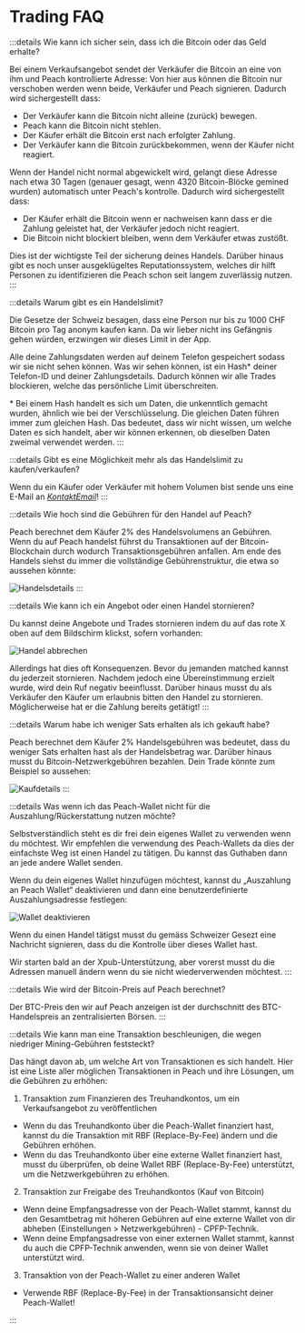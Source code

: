 # Trading FAQ

:::details Wie kann ich sicher sein, dass ich die Bitcoin oder das Geld erhalte?

Bei einem Verkaufsangebot sendet der Verkäufer die Bitcoin an eine von ihm und Peach kontrollierte Adresse: Von hier aus können die Bitcoin nur verschoben werden wenn beide, Verkäufer und Peach signieren. Dadurch wird sichergestellt dass:

- Der Verkäufer kann die Bitcoin nicht alleine (zurück) bewegen.
- Peach kann die Bitcoin nicht stehlen.
- Der Käufer erhält die Bitcoin erst nach erfolgter Zahlung.
- Der Verkäufer kann die Bitcoin zurückbekommen, wenn der Käufer nicht reagiert.

Wenn der Handel nicht normal abgewickelt wird, gelangt diese Adresse nach etwa 30 Tagen (genauer gesagt, wenn 4320 Bitcoin-Blöcke gemined wurden) automatisch unter Peach's kontrolle. Dadurch wird sichergestellt dass:

- Der Käufer erhält die Bitcoin wenn er nachweisen kann dass er die Zahlung geleistet hat, der Verkäufer jedoch nicht reagiert.
- Die Bitcoin nicht blockiert bleiben, wenn dem Verkäufer etwas zustößt.

Dies ist der wichtigste Teil der sicherung deines Handels. Darüber hinaus gibt es noch unser ausgeklügeltes Reputationssystem, welches dir hilft Personen zu identifizieren die Peach schon seit langem zuverlässig nutzen.
:::

:::details Warum gibt es ein Handelslimit?

Die Gesetze der Schweiz besagen, dass eine Person nur bis zu 1000 CHF Bitcoin pro Tag anonym kaufen kann. Da wir lieber nicht ins Gefängnis gehen würden, erzwingen wir dieses Limit in der App.

Alle deine Zahlungsdaten werden auf deinem Telefon gespeichert sodass wir sie nicht sehen können. Was wir sehen können, ist ein Hash\* deiner Telefon-ID und deiner Zahlungsdetails. Dadurch können wir alle Trades blockieren, welche das persönliche Limit überschreiten.

\* Bei einem Hash handelt es sich um Daten, die unkenntlich gemacht wurden, ähnlich wie bei der Verschlüsselung. Die gleichen Daten führen immer zum gleichen Hash. Das bedeutet, dass wir nicht wissen, um welche Daten es sich handelt, aber wir können erkennen, ob dieselben Daten zweimal verwendet werden.
:::

:::details Gibt es eine Möglichkeit mehr als das Handelslimit zu kaufen/verkaufen?

Wenn du ein Käufer oder Verkäufer mit hohem Volumen bist sende uns eine E-Mail an [$KontaktEmail$](mailto:$contactEmail$)!
:::

:::details Wie hoch sind die Gebühren für den Handel auf Peach?

Peach berechnet dem Käufer 2% des Handelsvolumens an Gebühren. Wenn du auf Peach handelst führst du Transaktionen auf der Bitcoin-Blockchain durch wodurch Transaktionsgebühren anfallen. Am ende des Handels siehst du immer die vollständige Gebührenstruktur, die etwa so aussehen könnte:

![Handelsdetails](/img/faq/trading/TradeBreakdowns.png)
:::

:::details Wie kann ich ein Angebot oder einen Handel stornieren?

Du kannst deine Angebote und Trades stornieren indem du auf das rote X oben auf dem Bildschirm klickst, sofern vorhanden:

![Handel abbrechen](/img/faq/trading/cancel.png)

Allerdings hat dies oft Konsequenzen. Bevor du jemanden matched kannst du jederzeit stornieren. Nachdem jedoch eine Übereinstimmung erzielt wurde, wird dein Ruf negativ beeinflusst. Darüber hinaus musst du als Verkäufer den Käufer um erlaubnis bitten den Handel zu stornieren. Möglicherweise hat er die Zahlung bereits getätigt!
:::

:::details Warum habe ich weniger Sats erhalten als ich gekauft habe?

Peach berechnet dem Käufer 2% Handelsgebühren was bedeutet, dass du weniger Sats erhalten hast als der Handelsbetrag war. Darüber hinaus musst du Bitcoin-Netzwerkgebühren bezahlen. Dein Trade könnte zum Beispiel so aussehen:

![Kaufdetails](/img/faq/trading/TradeBreakdownBuy.png)
:::

:::details Was wenn ich das Peach-Wallet nicht für die Auszahlung/Rückerstattung nutzen möchte?

Selbstverständlich steht es dir frei dein eigenes Wallet zu verwenden wenn du möchtest. Wir empfehlen die verwendung des Peach-Wallets da dies der einfachste Weg ist einen Handel zu tätigen. Du kannst das Guthaben dann an jede andere Wallet senden.

Wenn du dein eigenes Wallet hinzufügen möchtest, kannst du „Auszahlung an Peach Wallet“ deaktivieren und dann eine benutzerdefinierte Auszahlungsadresse festlegen:

![Wallet deaktivieren](/img/faq/trading/disablewallet.png)

Wenn du einen Handel tätigst musst du gemäss Schweizer Gesezt eine Nachricht signieren, dass du die Kontrolle über dieses Wallet hast.

Wir starten bald an der Xpub-Unterstützung, aber vorerst musst du die Adressen manuell ändern wenn du sie nicht wiederverwenden möchtest.
:::

:::details Wie wird der Bitcoin-Preis auf Peach berechnet?

Der BTC-Preis den wir auf Peach anzeigen ist der durchschnitt des BTC-Handelspreis an zentralisierten Börsen.
:::

:::details Wie kann man eine Transaktion beschleunigen, die wegen niedriger Mining-Gebühren feststeckt?

Das hängt davon ab, um welche Art von Transaktionen es sich handelt. Hier ist eine Liste aller möglichen Transaktionen in Peach und ihre Lösungen, um die Gebühren zu erhöhen:

1. Transaktion zum Finanzieren des Treuhandkontos, um ein Verkaufsangebot zu veröffentlichen

- Wenn du das Treuhandkonto über die Peach-Wallet finanziert hast, kannst du die Transaktion mit RBF (Replace-By-Fee) ändern und die Gebühren erhöhen.
- Wenn du das Treuhandkonto über eine externe Wallet finanziert hast, musst du überprüfen, ob deine Wallet RBF (Replace-By-Fee) unterstützt, um die Netzwerkgebühren zu erhöhen.

2. Transaktion zur Freigabe des Treuhandkontos (Kauf von Bitcoin)

- Wenn deine Empfangsadresse von der Peach-Wallet stammt, kannst du den Gesamtbetrag mit höheren Gebühren auf eine externe Wallet von dir abheben (Einstellungen > Netzwerkgebühren) - CPFP-Technik.
- Wenn deine Empfangsadresse von einer externen Wallet stammt, kannst du auch die CPFP-Technik anwenden, wenn sie von deiner Wallet unterstützt wird.

3. Transaktion von der Peach-Wallet zu einer anderen Wallet

- Verwende RBF (Replace-By-Fee) in der Transaktionsansicht deiner Peach-Wallet!

:::
